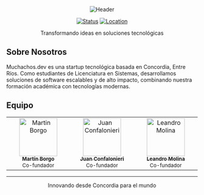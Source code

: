 <div align="center">

![Header](https://capsule-render.vercel.app/api?type=waving&color=0A1428&height=180&section=header&text=Muchachos.dev&fontSize=70&animation=fadeIn&fontColor=FFFFFF)

[![Status](https://img.shields.io/badge/Status-Active-success)](https://github.com/MuchachosDev)
[![Location](https://img.shields.io/badge/Location-Concordia%2C%20Argentina-blue)](https://github.com/MuchachosDev)

Transformando ideas en soluciones tecnológicas

</div>

## Sobre Nosotros

Muchachos.dev es una startup tecnológica basada en Concordia, Entre Ríos. Como estudiantes de Licenciatura en Sistemas, desarrollamos soluciones de software escalables y de alto impacto, combinando nuestra formación académica con tecnologías modernas.

## Equipo

<div align="center">

<table>
  <tr>
    <td align="center" width="20%">
      <a href="https://github.com/MartinBorgo">
        <img src="https://avatars.githubusercontent.com/u/111319865?v=4" width="100px;" alt="Martin Borgo"/><br />
        <sub><b>Martín Borgo</b></sub>
      </a>
      <br />
      <sub>Co-fundador</sub>
    </td>
    <td align="center" width="20%">
      <a href="https://github.com/Confaa">
        <img src="https://avatars.githubusercontent.com/u/69701774?v=4" width="100px;" alt="Juan Confalonieri"/><br />
        <sub><b>Juan Confalonieri</b></sub>
      </a>
      <br />
      <sub>Co-fundador</sub>
    </td>
    <td align="center" width="20%">
      <a href="https://github.com/LeandroRodrigoMolina">
        <img src="https://avatars.githubusercontent.com/u/30308324?v=4" width="100px;" alt="Leandro Molina"/><br />
        <sub><b>Leandro Molina</b></sub>
      </a>
      <br />
      <sub>Co-fundador</sub>
    </td>
  </tr>
</table>

</div>

<div align="center">

---

Innovando desde Concordia para el mundo

</div>
